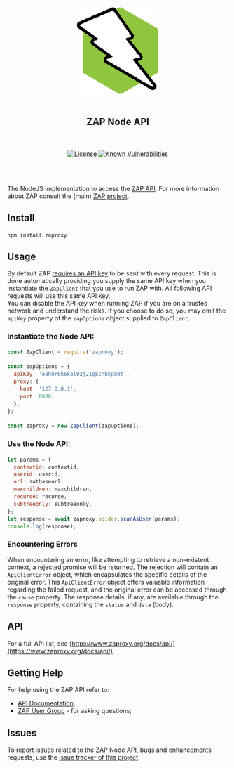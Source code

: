<div align="center">
  <br/>
  <a href="https://github.com/zaproxy/zap-api-nodejs" title="zaproxy">
    <img width=186px src="assets/images/ZapNodeApi.png" alt="zap-api-nodejs logo">
  </a>
  <br/>
<br/>
<h2>ZAP Node API</h2>
<br/><br/>

<a href="https://www.apache.org/licenses/LICENSE-2.0.html" title="License">
  <img src="https://img.shields.io/badge/license-Apache%202-4EB1BA.svg" alt="License"/>
</a>
<a href="https://snyk.io/test/github/zaproxy/zap-api-nodejs?targetFile=package.json">
  <img src="https://snyk.io/test/github/zaproxy/zap-api-nodejs/badge.svg?targetFile=package.json" alt="Known Vulnerabilities"/>
</a>

<br/><br/>
</div>

The NodeJS implementation to access the [ZAP API](https://www.zaproxy.org/docs/api/). For more information
about ZAP consult the (main) [ZAP project](https://github.com/zaproxy/zaproxy/).

## Install

```
npm install zaproxy
```

## Usage

By default ZAP [requires an API key](https://www.zaproxy.org/faq/why-is-an-api-key-required-by-default/) to be sent with every request. This is done automatically providing you supply the same API key when you instantiate the `ZapClient` that you use to run ZAP with. All following API requests will use this same API key.  
You can disable the API key when running ZAP if you are on a trusted network and understand the risks. If you choose to do so, you may omit the `apiKey` property of the `zapOptions` object supplied to `ZapClient`.

### Instantiate the Node API:

```js
const ZapClient = require('zaproxy');

const zapOptions = {
  apiKey: 'eahhr6h6kal92j21gkcnhkp80t',
  proxy: {
    host: '127.0.0.1',
    port: 8080,
  },
};

const zaproxy = new ZapClient(zapOptions);

```

### Use the Node API:

```js
let params = {
  contextid: contextid,
  userid: userid,
  url: sutbaseurl,
  maxchildren: maxchildren,
  recurse: recurse,
  subtreeonly: subtreeonly,
};
let response = await zaproxy.spider.scanAsUser(params);
console.log(response);
```

### Encountering Errors

When encountering an error, like attempting to retrieve a non-existent context, a rejected promise will be returned. The rejection will contain an `ApiClientError` object, which encapsulates the specific details of the original error. This `ApiClientError` object offers valuable information regarding the failed request, and the original error can be accessed through the `cause` property. The response details, if any, are available through the `response` property, containing the `status` and `data` (body).

## API

For a full API list, see [https://www.zaproxy.org/docs/api/](https://www.zaproxy.org/docs/api/).


## Getting Help

For help using the ZAP API refer to:

  * [API Documentation](https://www.zaproxy.org/docs/api/);
  * [ZAP User Group](https://groups.google.com/group/zaproxy-users) - for asking questions;

## Issues

To report issues related to the ZAP Node API, bugs and enhancements requests, use the [issue tracker of this project](https://github.com/zaproxy/zap-api-nodejs/issues).
